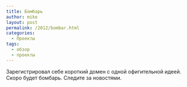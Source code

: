 ```yaml
---
title: Бомбарь
author: mike
layout: post
permalink: /2012/bombar.html
categories:
  - Проекты
tags:
  - обзор
  - проекты
---
```

Зарегистрировал себе короткий домен с одной офигительной идеей. Скоро будет бомбарь. Следите за новостями.